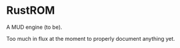 # RustROM

A MUD engine (to be).

Too much in flux at the moment to properly document anything yet.
